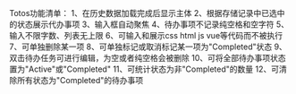 Totos功能清单：
1、在历史数据加载完成后显示主体
2、根据存储记录中已选中的状态展示代办事项
3、输入框自动聚焦
4、待办事项不记录纯空格和空字符
5、输入不限字数、列表无上限
6、可输入和展示css html js vue等代码而不被执行
7、可单独删除某一项
8、可单独标记或取消标记某一项为"Completed"状态
9、双击待办任务可进行编辑，为空或者纯空格会被删除
10、可将全部待办事项状态置为"Active"或"Completed"
11、可统计状态为非"Completed"的数量
12、可清除所有状态为"Completed"的待办事项